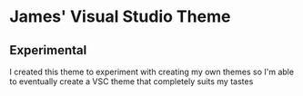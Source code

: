 # James' Visual Studio Theme

## Experimental

I created this theme to experiment with creating my own themes so I'm able to eventually create a VSC theme that completely suits my tastes